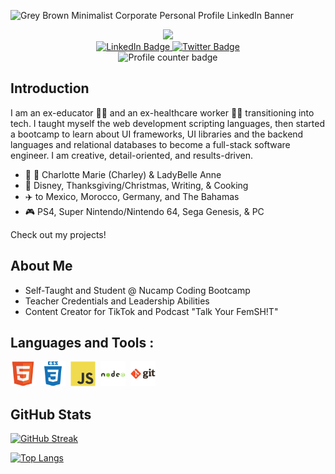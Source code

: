 ![Grey Brown Minimalist Corporate Personal Profile LinkedIn Banner](https://user-images.githubusercontent.com/99764268/185690334-77498bd7-d983-4eaf-adf8-93ba1d56ace2.png)

<div id="header" align="center">
<img src="https://media.giphy.com/media/VgTMIEItHk9VakVmcS/giphy.gif" width="300"/>
<div id="badges">
<a href="https://www.linkedin.com/in/shannontatibentley/">
<img src="https://img.shields.io/badge/LinkedIn-blue?style=for-the-badge&logo=linkedin&logoColor=white" alt="LinkedIn Badge"/>
</a>
<a href="https://twitter.com/ShannonTatianna">
<img src="https://img.shields.io/badge/Twitter-blue?style=for-the-badge&logo=twitter&logoColor=white" alt="Twitter Badge"/>
</a>
</div>
<img src="https://komarev.com/ghpvc/?username=shay90210&style=flat-square&color=blue" alt="Profile counter badge"/>
</div>

## Introduction 
I am an ex-educator :teacher: and an ex-healthcare worker :health_worker: transitioning into tech. I taught myself the web development scripting languages, then started a bootcamp to learn about UI frameworks, UI libraries and the backend languages and relational databases to become a full-stack software engineer. I am creative, detail-oriented, and results-driven. 

- 🐶 🐶 Charlotte Marie (Charley) & LadyBelle Anne
- 💙	Disney, Thanksgiving/Christmas, Writing, & Cooking 
- ✈️	to Mexico, Morocco, Germany, and The Bahamas 
- 🎮	PS4, Super Nintendo/Nintendo 64, Sega Genesis, & PC

Check out my projects! 

## About Me
- Self-Taught and Student @ Nucamp Coding Bootcamp
- Teacher Credentials and Leadership Abilities
- Content Creator for TikTok and Podcast "Talk Your FemSH!T"

## Languages and Tools :
<div>
<img src="https://github.com/devicons/devicon/blob/master/icons/html5/html5-original.svg" title="HTML5" alt="HTML" width="40" height="40"/>&nbsp;
<img src="https://github.com/devicons/devicon/blob/master/icons/css3/css3-plain-wordmark.svg"  title="CSS3" alt="CSS" width="40" height="40"/>&nbsp;
<img src="https://github.com/devicons/devicon/blob/master/icons/javascript/javascript-original.svg" title="JavaScript" alt="JavaScript" width="40" height="40"/>&nbsp;
<img src="https://github.com/devicons/devicon/blob/master/icons/nodejs/nodejs-original-wordmark.svg" title="NodeJS" alt="NodeJS" width="40" height="40"/>&nbsp;
<img src="https://github.com/devicons/devicon/blob/master/icons/git/git-original-wordmark.svg" title="Git" **alt="Git" width="40" height="40"/>
</div>

## GitHub Stats

[![GitHub Streak](http://github-readme-streak-stats.herokuapp.com?user=shay90210&theme=dark&date_format=j%20M%5B%20Y%5D)](https://git.io/streak-stats)

[![Top Langs](https://github-readme-stats.vercel.app/api/top-langs/?username=shay90210&theme=algolia)](https://github.com/shay90210/github-readme-stats)
